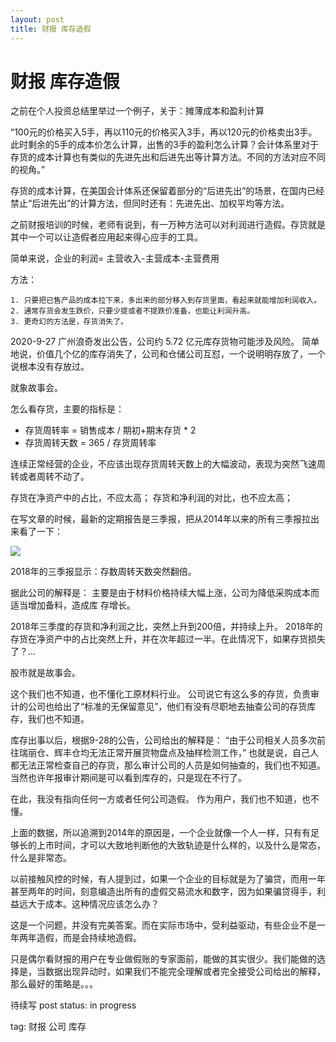 ```yaml
---
layout: post
title: 财报 库存造假
---
```


# 财报 库存造假

之前在个人投资总结里举过一个例子，关于：摊薄成本和盈利计算

“100元的价格买入5手，再以110元的价格买入3手，再以120元的价格卖出3手。此时剩余的5手的成本价怎么计算，出售的3手的盈利怎么计算？会计体系里对于存货的成本计算也有类似的先进先出和后进先出等计算方法。不同的方法对应不同的视角。”

存货的成本计算，在美国会计体系还保留着部分的“后进先出”的场景，在国内已经禁止“后进先出”的计算方法，但同时还有：先进先出、加权平均等方法。

之前财报培训的时候，老师有说到，有一万种方法可以对利润进行造假。存货就是其中一个可以让造假者应用起来得心应手的工具。

简单来说，企业的利润= 主营收入-主营成本-主营费用

方法：
	
    1. 只要把已售产品的成本拉下来，多出来的部分移入到存货里面，看起来就能增加利润收入。
	2. 通常存货会发生跌价，只要少提或者不提跌价准备，也能让利润升高。
	3. 更奇幻的方法是，存货消失了。

2020-9-27 广州浪奇发出公告，公司约 5.72 亿元库存货物可能涉及风险。
简单地说，价值几个亿的库存消失了，公司和仓储公司互怼，一个说明明存放了，一个说根本没有存放过。

就象故事会。

怎么看存货，主要的指标是：

* 存货周转率 = 销售成本 / 期初+期末存货 * 2
* 存货周转天数 = 365 / 存货周转率

连续正常经营的企业，不应该出现存货周转天数上的大幅波动，表现为突然飞速周转或者周转不动了。

存货在净资产中的占比，不应太高；
存货和净利润的对比，也不应太高；

在写文章的时候，最新的定期报告是三季报，把从2014年以来的所有三季报拉出来看了一下：


<img src="{{site.url}}/img/financial_report_001.jpg">

2018年的三季报显示：存数周转天数突然翻倍。

据此公司的解释是：
主要是由于材料价格持续大幅上涨，公司为降低采购成本而适当增加备料，造成库 存增长。

2018年三季度的存货和净利润之比，突然上升到200倍，并持续上升。
2018年的存货在净资产中的占比突然上升，并在次年超过一半。在此情况下，如果存货损失了？...

股市就是故事会。

这个我们也不知道，也不懂化工原材料行业。
公司说它有这么多的存货，负责审计的公司也给出了“标准的无保留意见”，他们有没有尽职地去抽查公司的存货库存，我们也不知道。

库存出事以后，根据9-28的公告，公司给出的解释是：
“由于公司相关人员多次前往瑞丽仓、辉丰仓均无法正常开展货物盘点及抽样检测工作，”
也就是说，自己人都无法正常检查自己的存货，那么审计公司的人员是如何抽查的，我们也不知道。当然也许年报审计期间是可以看到库存的，只是现在不行了。

在此，我没有指向任何一方或者任何公司造假。
作为用户，我们也不知道，也不懂。

上面的数据，所以追溯到2014年的原因是，一个企业就像一个人一样，只有有足够长的上市时间，才可以大致地判断他的大致轨迹是什么样的，以及什么是常态，什么是非常态。

以前接触风控的时候，有人提到过，如果一个企业的目标就是为了骗贷，而用一年甚至两年的时间，刻意编造出所有的虚假交易流水和数字，因为如果骗贷得手，利益远大于成本。这种情况应该怎么办？

这是一个问题，并没有完美答案。而在实际市场中，受利益驱动，有些企业不是一年两年造假，而是会持续地造假。

只是偶尔看财报的用户在专业做假账的专家面前，能做的其实很少。我们能做的选择是，当数据出现异动时，如果我们不能完全理解或者完全接受公司给出的解释，那么最好的策略是。。。




待续写
post status: in progress

tag: 财报 公司 库存
